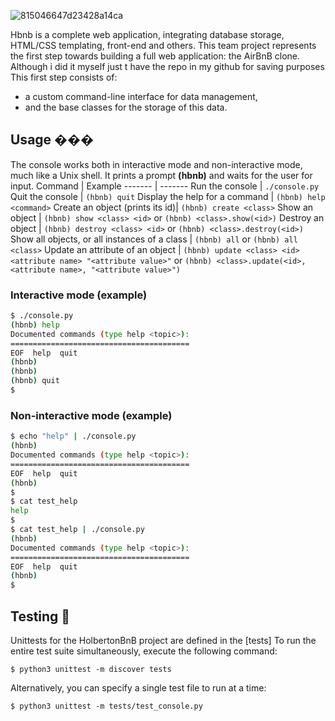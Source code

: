 ![815046647d23428a14ca](https://github.com/Emiraell/AirBnB_clone/assets/107891531/84e5f2fa-8645-487a-8aed-45fb38583e77)


Hbnb is a complete web application, integrating database storage, HTML/CSS templating, front-end and others.
This team project represents the first step towards building a full web application: the AirBnB clone.</br>
Although i did it myself just t have the repo in my github for saving purposes
This first step consists of:
- a custom command-line interface for data management,
- and the base classes for the storage of this data.

## Usage ���
The console works both in interactive mode and non-interactive mode, much like a Unix shell.
It prints a prompt **(hbnb)** and waits for the user for input.
Command | Example
------- | -------
Run the console | ```./console.py```
Quit the console | ```(hbnb) quit```
Display the help for a command | ```(hbnb) help <command>```
Create an object (prints its id)| ```(hbnb) create <class>```
Show an object | ```(hbnb) show <class> <id>``` or ```(hbnb) <class>.show(<id>)```
Destroy an object | ```(hbnb) destroy <class> <id>``` or ```(hbnb) <class>.destroy(<id>)```
Show all objects, or all instances of a class | ```(hbnb) all``` or ```(hbnb) all <class>```
Update an attribute of an object | ```(hbnb) update <class> <id> <attribute name> "<attribute value>"``` or ```(hbnb) <class>.update(<id>, <attribute name>, "<attribute value>")```
### Interactive mode (example)
```bash
$ ./console.py
(hbnb) help
Documented commands (type help <topic>):
========================================
EOF  help  quit
(hbnb)
(hbnb)
(hbnb) quit
$
```
### Non-interactive mode (example)
```bash
$ echo "help" | ./console.py
(hbnb)
Documented commands (type help <topic>):
========================================
EOF  help  quit
(hbnb)
$
$ cat test_help
help
$
$ cat test_help | ./console.py
(hbnb)
Documented commands (type help <topic>):
========================================
EOF  help  quit
(hbnb)
$
```
## Testing :straight_ruler:
Unittests for the HolbertonBnB project are defined in the [tests]
To run the entire test suite simultaneously, execute the following command:
```
$ python3 unittest -m discover tests
```
Alternatively, you can specify a single test file to run at a time:
```
$ python3 unittest -m tests/test_console.py
```
